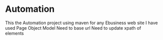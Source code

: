 # Automation
This the Automation project using maven for any Ebusiness web site
I have used Page Object Model
Need to base url 
Need to update xpath of elements
